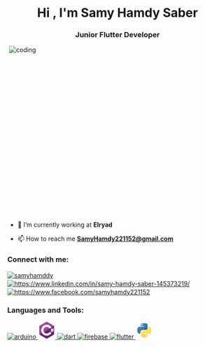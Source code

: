 <h1 align="center">Hi , I'm Samy Hamdy Saber</h1>
<h3 align="center"> Junior Flutter Developer</h3>
<img align="right" alt="coding" width="500" height = "400" src = "https://cdn.dribbble.com/users/926537/screenshots/4502924/python-2.gif">

- 🌱 I’m currently working at **Elryad**

- 📫 How to reach me **SamyHamdy221152@gmail.com**

<h3 align="left">Connect with me:</h3>
<p align="left">
<a href="https://twitter.com/samyhamddy" target="blank"><img align="center" src="https://raw.githubusercontent.com/rahuldkjain/github-profile-readme-generator/master/src/images/icons/Social/twitter.svg" alt="samyhamddy" height="30" width="40" /></a>
<a href="https://linkedin.com/in/https://www.linkedin.com/in/samy-hamdy-saber-145373219/" target="blank"><img align="center" src="https://raw.githubusercontent.com/rahuldkjain/github-profile-readme-generator/master/src/images/icons/Social/linked-in-alt.svg" alt="https://www.linkedin.com/in/samy-hamdy-saber-145373219/" height="30" width="40" /></a>
<a href="https://fb.com/https://www.facebook.com/samyhamdy221152" target="blank"><img align="center" src="https://raw.githubusercontent.com/rahuldkjain/github-profile-readme-generator/master/src/images/icons/Social/facebook.svg" alt="https://www.facebook.com/samyhamdy221152" height="30" width="40" /></a>
</p>

<h3 align="left">Languages and Tools:</h3>
<p align="left"> <a href="https://www.arduino.cc/" target="_blank" rel="noreferrer"> <img src="https://cdn.worldvectorlogo.com/logos/arduino-1.svg" alt="arduino" width="40" height="40"/> </a> <a href="https://www.w3schools.com/cs/" target="_blank" rel="noreferrer"> <img src="https://raw.githubusercontent.com/devicons/devicon/master/icons/csharp/csharp-original.svg" alt="csharp" width="40" height="40"/> </a> <a href="https://dart.dev" target="_blank" rel="noreferrer"> <img src="https://www.vectorlogo.zone/logos/dartlang/dartlang-icon.svg" alt="dart" width="40" height="40"/> </a> <a href="https://firebase.google.com/" target="_blank" rel="noreferrer"> <img src="https://www.vectorlogo.zone/logos/firebase/firebase-icon.svg" alt="firebase" width="40" height="40"/> </a> <a href="https://flutter.dev" target="_blank" rel="noreferrer"> <img src="https://www.vectorlogo.zone/logos/flutterio/flutterio-icon.svg" alt="flutter" width="40" height="40"/> </a> <a href="https://www.python.org" target="_blank" rel="noreferrer"> <img src="https://raw.githubusercontent.com/devicons/devicon/master/icons/python/python-original.svg" alt="python" width="40" height="40"/> </a> </p>
